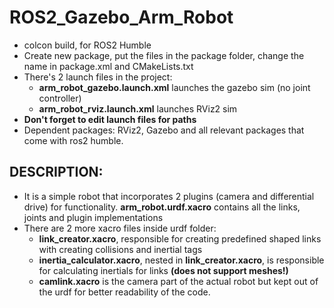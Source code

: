 # ROS2_Gazebo_Arm_Robot
- colcon build, for ROS2 Humble
- Create new package, put the files in the package folder, change the name in package.xml and CMakeLists.txt
- There's 2 launch files in the project:
	- **arm_robot_gazebo.launch.xml** launches the gazebo sim (no joint controller)
	- **arm_robot_rviz.launch.xml** launches RViz2 sim
- **Don't forget to edit launch files for paths**
- Dependent packages: RViz2, Gazebo and all relevant packages that come with ros2 humble.

## DESCRIPTION:
- It is a simple robot that incorporates 2 plugins (camera and differential drive) for functionality. **arm_robot.urdf.xacro** contains all the links, joints and plugin implementations
- There are 2 more xacro files inside urdf folder:
	- **link_creator.xacro**, responsible for creating predefined shaped links with creating collisions and inertial tags
	- **inertia_calculator.xacro**, nested in **link_creator.xacro**, is responsible for calculating inertials for links **(does not support meshes!)**
	- **camlink.xacro** is the camera part of the actual robot but kept out of the urdf for better readability of the code.

